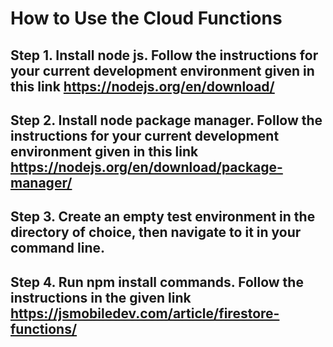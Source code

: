 # How to Use the Cloud Functions

## Step 1. Install node js. Follow the instructions for your current development environment given in this link https://nodejs.org/en/download/

## Step 2. Install node package manager. Follow the instructions for your current development environment given in this link https://nodejs.org/en/download/package-manager/

## Step 3. Create an empty test environment in the directory of choice, then navigate to it in your command line.

## Step 4. Run npm install commands. Follow the instructions in the given link https://jsmobiledev.com/article/firestore-functions/ 
